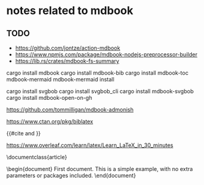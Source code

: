 
# notes related to mdbook

## TODO
* https://github.com/jontze/action-mdbook
* https://www.npmjs.com/package/mdbook-nodejs-preprocessor-builder
* https://lib.rs/crates/mdbook-fs-summary

cargo install mdbook
cargo install mdbook-bib
cargo install mdbook-toc mdbook-mermaid
mdbook-mermaid install

cargo install svgbob
cargo install svgbob_cli
cargo install mdbook-svgbob
cargo install mdbook-open-on-gh

https://github.com/tommilligan/mdbook-admonish



https://www.ctan.org/pkg/biblatex

{{#cite and }}

https://www.overleaf.com/learn/latex/Learn_LaTeX_in_30_minutes

\documentclass{article}

\begin{document}
First document. This is a simple example, with no 
extra parameters or packages included.
\end{document}
